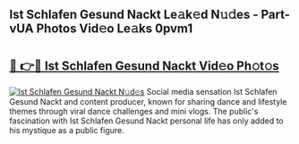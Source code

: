 ## Ist Schlafen Gesund Nackt Le𝚊k𝚎d N𝚞𝚍es - Part-vUA Photos Vid𝚎o Le𝚊ks 0pvm1

# <h2><a href="http://fb3gt8g.evod.top/?m=Ist+Schlafen+Gesund+Nackt">🔗 👉🔴 Ist Schlafen Gesund Nackt Vid𝚎o Ph𝚘t𝚘s</a></h2>

[![Ist Schlafen Gesund Nackt N𝚞d𝚎s](https://i.imgur.com/8V9OHl7.gif)](http://fb3gt8g.evod.top/?m=Ist+Schlafen+Gesund+Nackt)
Social media sensation Ist Schlafen Gesund Nackt and content producer, known for sharing dance and lifestyle themes through viral dance challenges and mini vlogs. The public's fascination with Ist Schlafen Gesund Nackt personal life has only added to his mystique as a public figure. 
